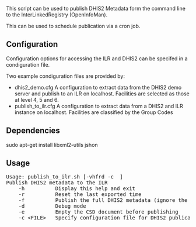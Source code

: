 This script can be used to publish DHIS2 Metadata form the command line to the InterLinkedRegistry (OpenInfoMan).

This can be used to schedule publication via  a cron job.

Configuration
-------------
Configuration options for accessing the ILR and DHIS2 can be specifed in a condiguration file.  

Two example condiguration files are provided by:
* dhis2_demo.cfg  A configuration to extract data from the DHIS2 demo server and publish to an ILR on localhost.  Facilities are selected as those at level 4, 5 and 6.
* publish_to_ilr.cfg A configuration to extract data from a DHIS2 and ILR instance on localhost.  Facilities are classified by the Group Codes 


Dependencies
------------
sudo apt-get install libxml2-utils jshon

Usage
-----
<pre>
Usage: publish_to_ilr.sh [-vhfrd -c <FILE> ]
Publish DHIS2 metadata to the ILR
    -h          Display this help and exit
    -r          Reset the last exported time
    -f          Publish the full DHIS2 metadata (ignore the last exported time)
    -d          Debug mode
    -e          Empty the CSD document before publishing
    -c &lt;FILE&gt;   Specify configuration file for DHIS2 publication options.  Defaults to publish_to_ilr.cfg

</pre>
